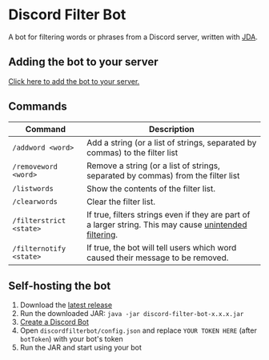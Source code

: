 # Discord Filter Bot

A bot for filtering words or phrases from a Discord server, written with [JDA](https://github.com/DV8FromTheWorld/JDA).

## Adding the bot to your server

[Click here to add the bot to your server.](https://discord.com/api/oauth2/authorize?client_id=1073085068035231834&permissions=2147576832&scope=bot)

## Commands
| Command                 | Description                                                                                                                                                 |
|-------------------------|-------------------------------------------------------------------------------------------------------------------------------------------------------------|
| `/addword <word>`       | Add a string (or a list of strings, separated by commas) to the filter list                                                                                 |
| `/removeword <word>`    | Remove a string (or a list of strings, separated by commas) from the filter list                                                                            |
| `/listwords`            | Show the contents of the filter list.                                                                                                                       |
| `/clearwords`           | Clear the filter list.                                                                                                                                      |
| `/filterstrict <state>` | If true, filters strings even if they are part of a larger string. This may cause [unintended filtering](https://en.wikipedia.org/wiki/Scunthorpe_problem). |
| `/filternotify <state>` | If true, the bot will tell users which word caused their message to be removed.                                                                             |

## Self-hosting the bot

1. Download the [latest release](https://github.com/cvaugh/discord-filter-bot/releases)
2. Run the downloaded JAR: `java -jar discord-filter-bot-x.x.x.jar`
3. [Create a Discord Bot](https://discord.com/developers/docs/intro#bots-and-apps)
4. Open `discordfilterbot/config.json` and replace `YOUR TOKEN HERE` (after `botToken`) with your bot's token
5. Run the JAR and start using your bot
